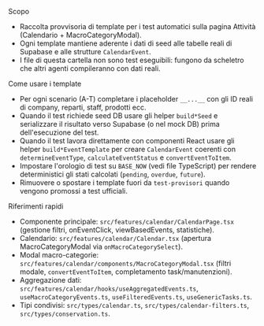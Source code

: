 Scopo
- Raccolta provvisoria di template per i test automatici sulla pagina Attività (Calendario + MacroCategoryModal).
- Ogni template mantiene aderente i dati di seed alle tabelle reali di Supabase e alle strutture `CalendarEvent`.
- I file di questa cartella non sono test eseguibili: fungono da scheletro che altri agenti compileranno con dati reali.

Come usare i template
- Per ogni scenario (A-T) completare i placeholder `__...__` con gli ID reali di company, reparti, staff, prodotti ecc.
- Quando il test richiede seed DB usare gli helper `build*Seed` e serializzare il risultato verso Supabase (o nel mock DB) prima dell'esecuzione del test.
- Quando il test lavora direttamente con componenti React usare gli helper `build*EventTemplate` per creare `CalendarEvent` coerenti con `determineEventType`, `calculateEventStatus` e `convertEventToItem`.
- Impostare l'orologio di test su `BASE_NOW` (vedi file TypeScript) per rendere deterministici gli stati calcolati (`pending`, `overdue`, `future`).
- Rimuovere o spostare i template fuori da `test-provisori` quando vengono promossi a test ufficiali.

Riferimenti rapidi
- Componente principale: `src/features/calendar/CalendarPage.tsx` (gestione filtri, onEventClick, viewBasedEvents, statistiche).
- Calendario: `src/features/calendar/Calendar.tsx` (apertura MacroCategoryModal via `onMacroCategorySelect`).
- Modal macro-categorie: `src/features/calendar/components/MacroCategoryModal.tsx` (filtri modale, `convertEventToItem`, completamento task/manutenzioni).
- Aggregazione dati: `src/features/calendar/hooks/useAggregatedEvents.ts`, `useMacroCategoryEvents.ts`, `useFilteredEvents.ts`, `useGenericTasks.ts`.
- Tipi condivisi: `src/types/calendar.ts`, `src/types/calendar-filters.ts`, `src/types/conservation.ts`.


